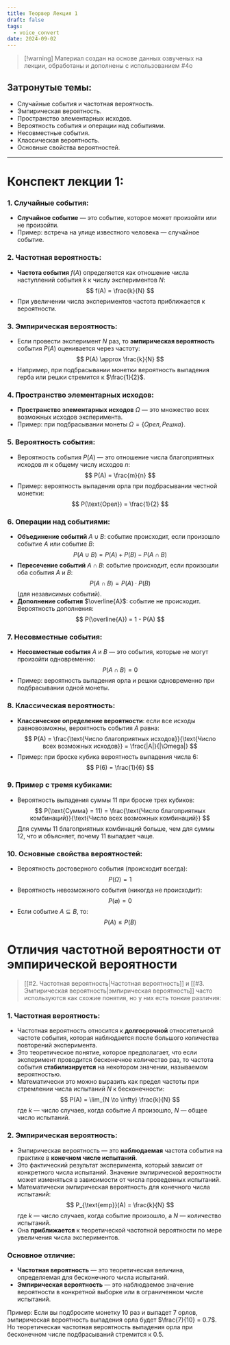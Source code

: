 ```yaml
---
title: Теорвер Лекция 1
draft: false
tags:
  - voice_convert
date: 2024-09-02
---
```


> [!warning] Материал создан на основе данных озвученых на лекции, обработаны и дополнены с использованием #4o

## Затронутые темы:

- Случайные события и частотная вероятность.
- Эмпирическая вероятность.
- Пространство элементарных исходов.
- Вероятность события и операции над событиями.
- Несовместные события.
- Классическая вероятность.
- Основные свойства вероятностей.

---

# Конспект лекции 1:

### 1. Случайные события:

- **Случайное событие** — это событие, которое может произойти или не произойти.
- Пример: встреча на улице известного человека — случайное событие.

### 2. Частотная вероятность:

- **Частота события** $f(A)$ определяется как отношение числа наступлений события $k$ к числу экспериментов $N$:
    $$
    f(A) = \frac{k}{N}
    $$
- При увеличении числа экспериментов частота приближается к вероятности.

### 3. Эмпирическая вероятность:

- Если провести эксперимент $N$ раз, то **эмпирическая вероятность** события $P(A)$ оценивается через частоту:
    $$
    P(A) \approx \frac{k}{N}
    $$
- Например, при подбрасывании монетки вероятность выпадения герба или решки стремится к $\frac{1}{2}$.

### 4. Пространство элементарных исходов:

- **Пространство элементарных исходов** $\Omega$ — это множество всех возможных исходов эксперимента.
- Пример: при подбрасывании монеты $\Omega = \{Орел, Решка\}$.

### 5. Вероятность события:

- Вероятность события $P(A)$ — это отношение числа благоприятных исходов $m$ к общему числу исходов $n$:
    $$
    P(A) = \frac{m}{n}
    $$
- Пример: вероятность выпадения орла при подбрасывании честной монетки:
    $$
    P(\text{Орел}) = \frac{1}{2}
    $$

### 6. Операции над событиями:

- **Объединение событий** $A \cup B$: событие происходит, если произошло событие $A$ или событие $B$:
    $$
    P(A \cup B) = P(A) + P(B) - P(A \cap B)
    $$
- **Пересечение событий** $A \cap B$: событие происходит, если произошли оба события $A$ и $B$:
    $$
    P(A \cap B) = P(A) \cdot P(B)
    $$
    (для независимых событий).
- **Дополнение события** $\overline{A}$: событие не происходит. Вероятность дополнения:
    $$
    P(\overline{A}) = 1 - P(A)
    $$

### 7. Несовместные события:

- **Несовместные события** $A$ и $B$ — это события, которые не могут произойти одновременно:
    $$
    P(A \cap B) = 0
    $$
- Пример: вероятность выпадения орла и решки одновременно при подбрасывании одной монеты.

### 8. Классическая вероятность:

- **Классическое определение вероятности**: если все исходы равновозможны, вероятность события $A$ равна:
    $$
    P(A) = \frac{\text{Число благоприятных исходов}}{\text{Число всех возможных исходов}} = \frac{|A|}{|\Omega|}
    $$
- Пример: при броске кубика вероятность выпадения числа 6:
    $$
    P(6) = \frac{1}{6}
    $$

### 9. Пример с тремя кубиками:

- Вероятность выпадения суммы 11 при броске трех кубиков:
    $$
    P(\text{Сумма} = 11) = \frac{\text{Число благоприятных комбинаций}}{\text{Число всех возможных комбинаций}}
    $$
    Для суммы 11 благоприятных комбинаций больше, чем для суммы 12, что и объясняет, почему 11 выпадает чаще.

### 10. Основные свойства вероятностей:

- Вероятность достоверного события (происходит всегда):
    $$
    P(\Omega) = 1
    $$
- Вероятность невозможного события (никогда не происходит):
    $$
    P(\varnothing) = 0
    $$
- Если событие $A \subseteq B$, то: $$P(A) \leq P(B)$$

# Отличия частотной вероятности от эмпирической вероятности

> [[#2. Частотная вероятность|Частотная вероятность]] и [[#3. Эмпирическая вероятность|эмпирическая вероятность]] часто используются как схожие понятия, но у них есть тонкие различия:

### 1. **Частотная вероятность**:

- Частотная вероятность относится к **долгосрочной** относительной частоте события, которая наблюдается после большого количества повторений эксперимента.
- Это теоретическое понятие, которое предполагает, что если эксперимент проводится бесконечное количество раз, то частота события **стабилизируется** на некотором значении, называемом вероятностью.
- Математически это можно выразить как предел частоты при стремлении числа испытаний $N$ к бесконечности:
    $$
    P(A) = \lim_{N \to \infty} \frac{k}{N}
    $$
    где $k$ — число случаев, когда событие $A$ произошло, $N$ — общее число испытаний.

### 2. **Эмпирическая вероятность**:

- Эмпирическая вероятность — это **наблюдаемая** частота события на практике в **конечном числе испытаний**.
- Это фактический результат эксперимента, который зависит от конкретного числа испытаний. Значение эмпирической вероятности может изменяться в зависимости от числа проведенных испытаний.
- Математически эмпирическая вероятность для конечного числа испытаний:
    $$
    P_{\text{emp}}(A) = \frac{k}{N}
    $$
    где $k$ — число случаев, когда событие произошло, а $N$ — количество испытаний.
- Она **приближается** к теоретической частотной вероятности по мере увеличения числа экспериментов.

### Основное отличие:

- **Частотная вероятность** — это теоретическая величина, определяемая для бесконечного числа испытаний.
- **Эмпирическая вероятность** — это наблюдаемое значение вероятности в конкретной выборке или в ограниченном числе испытаний.

Пример: Если вы подбросите монетку 10 раз и выпадет 7 орлов, эмпирическая вероятность выпадения орла будет $\frac{7}{10} = 0.7$. Но теоретическая частотная вероятность выпадения орла при бесконечном числе подбрасываний стремится к $0.5$.

